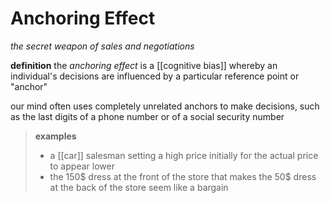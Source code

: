 # Anchoring Effect

_the secret weapon of sales and negotiations_

**definition** the _anchoring effect_ is a [[cognitive bias]] whereby an individual's decisions are influenced by a particular reference point or "anchor"

our mind often uses completely unrelated anchors to make decisions, such as the last digits of a phone number or of a social security number

> **examples**
>
> - a [[car]] salesman setting a high price initially for the actual price to appear lower
> - the 150\$ dress at the front of the store that makes the 50\$ dress at the back of the store seem like a bargain
